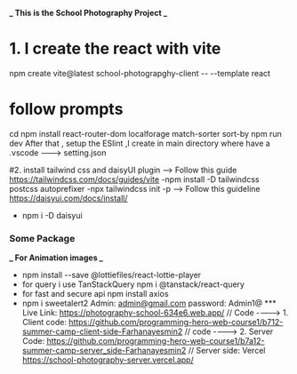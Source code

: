 **_ This is the School Photography Project _**

# 1. I create the react with vite

npm create vite@latest school-photograpghy-client -- --template react

# follow prompts

cd <your new project directory>
npm install react-router-dom localforage match-sorter sort-by
npm run dev
After that , setup the ESlint ,I create in main directory
where have a .vscode ---> setting.json

#2. install tailwind css and daisyUI plugin
--> Follow this guide
https://tailwindcss.com/docs/guides/vite
-npm install -D tailwindcss postcss autoprefixer
-npx tailwindcss init -p
--> Follow this guideline
https://daisyui.com/docs/install/

- npm i -D daisyui

### Some Package

**_ For Animation images _**

- npm install --save @lottiefiles/react-lottie-player
- for query i use TanStackQuery npm i @tanstack/react-query
- for fast and secure api npm install axios
- npm i sweetalert2
  Admin: admin@gmail.com password: Admin1@
  \*\*\* Live Link: https://photography-school-634e6.web.app/
  // Code ----> 1. Client code: https://github.com/programming-hero-web-course1/b712-summer-camp-client-side-Farhanayesmin2
  // code ----> 2. Server Code: https://github.com/programming-hero-web-course1/b7a12-summer-camp-server_side-Farhanayesmin2
  // Server side: Vercel https://school-photography-server.vercel.app/
